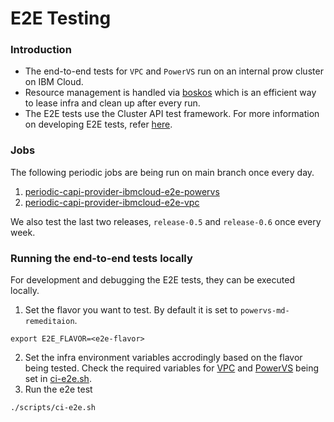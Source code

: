 # E2E Testing

### Introduction

* The end-to-end tests for `VPC` and `PowerVS` run on an internal prow cluster on IBM Cloud.
* Resource management is handled via [boskos](https://github.com/kubernetes-sigs/boskos) which is an efficient way to lease infra and clean up after every run.
* The E2E tests use the Cluster API test framework. For more information on developing E2E tests, refer [here](https://cluster-api.sigs.k8s.io/developer/e2e).

### Jobs

The following periodic jobs are being run on main branch once every day.

1. [periodic-capi-provider-ibmcloud-e2e-powervs](https://prow.ppc64le-cloud.cis.ibm.net/job-history/gs/ppc64le-kubernetes/logs/periodic-capi-provider-ibmcloud-e2e-powervs)
2. [periodic-capi-provider-ibmcloud-e2e-vpc](https://prow.ppc64le-cloud.cis.ibm.net/job-history/gs/ppc64le-kubernetes/logs/periodic-capi-provider-ibmcloud-e2e-vpc)

We also test the last two releases, `release-0.5` and `release-0.6` once every week.

### Running the end-to-end tests locally

For development and debugging the E2E tests, they can be executed locally. 

1. Set the flavor you want to test. By default it is set to `powervs-md-remeditaion`.

```
export E2E_FLAVOR=<e2e-flavor>
```
2. Set the infra environment variables accrodingly based on the flavor being tested. Check the required variables for [VPC](https://github.com/kubernetes-sigs/cluster-api-provider-ibmcloud/blob/main/scripts/ci-e2e.sh#L132-L145) and [PowerVS](https://github.com/kubernetes-sigs/cluster-api-provider-ibmcloud/blob/main/scripts/ci-e2e.sh#L123-L130) being set in [ci-e2e.sh](https://github.com/kubernetes-sigs/cluster-api-provider-ibmcloud/blob/main/scripts/ci-e2e.sh).
3. Run the e2e test 
```
./scripts/ci-e2e.sh
```